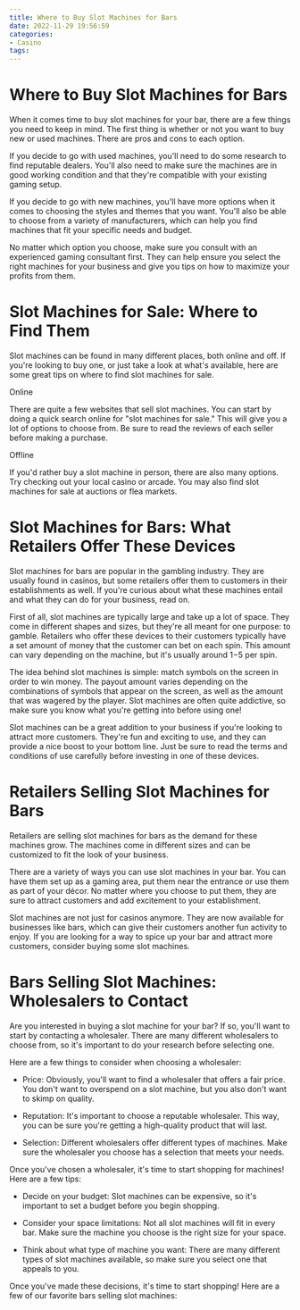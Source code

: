 ```yaml
---
title: Where to Buy Slot Machines for Bars
date: 2022-11-29 19:56:59
categories:
- Casino
tags:
---
```



#  Where to Buy Slot Machines for Bars

When it comes time to buy slot machines for your bar, there are a few things you need to keep in mind. The first thing is whether or not you want to buy new or used machines. There are pros and cons to each option.

If you decide to go with used machines, you'll need to do some research to find reputable dealers. You'll also need to make sure the machines are in good working condition and that they're compatible with your existing gaming setup.

If you decide to go with new machines, you'll have more options when it comes to choosing the styles and themes that you want. You'll also be able to choose from a variety of manufacturers, which can help you find machines that fit your specific needs and budget.

No matter which option you choose, make sure you consult with an experienced gaming consultant first. They can help ensure you select the right machines for your business and give you tips on how to maximize your profits from them.

#  Slot Machines for Sale: Where to Find Them

Slot machines can be found in many different places, both online and off. If you're looking to buy one, or just take a look at what's available, here are some great tips on where to find slot machines for sale.

Online

There are quite a few websites that sell slot machines. You can start by doing a quick search online for "slot machines for sale." This will give you a lot of options to choose from. Be sure to read the reviews of each seller before making a purchase.

Offline

If you'd rather buy a slot machine in person, there are also many options. Try checking out your local casino or arcade. You may also find slot machines for sale at auctions or flea markets.

#  Slot Machines for Bars: What Retailers Offer These Devices

Slot machines for bars are popular in the gambling industry. They are usually found in casinos, but some retailers offer them to customers in their establishments as well. If you're curious about what these machines entail and what they can do for your business, read on.

First of all, slot machines are typically large and take up a lot of space. They come in different shapes and sizes, but they're all meant for one purpose: to gamble. Retailers who offer these devices to their customers typically have a set amount of money that the customer can bet on each spin. This amount can vary depending on the machine, but it's usually around $1-$5 per spin.

The idea behind slot machines is simple: match symbols on the screen in order to win money. The payout amount varies depending on the combinations of symbols that appear on the screen, as well as the amount that was wagered by the player. Slot machines are often quite addictive, so make sure you know what you're getting into before using one!

 Slot machines can be a great addition to your business if you're looking to attract more customers. They're fun and exciting to use, and they can provide a nice boost to your bottom line. Just be sure to read the terms and conditions of use carefully before investing in one of these devices.

#  Retailers Selling Slot Machines for Bars 

Retailers are selling slot machines for bars as the demand for these machines grow. The machines come in different sizes and can be customized to fit the look of your business.

There are a variety of ways you can use slot machines in your bar. You can have them set up as a gaming area, put them near the entrance or use them as part of your décor. No matter where you choose to put them, they are sure to attract customers and add excitement to your establishment.

Slot machines are not just for casinos anymore. They are now available for businesses like bars, which can give their customers another fun activity to enjoy. If you are looking for a way to spice up your bar and attract more customers, consider buying some slot machines.

#  Bars Selling Slot Machines: Wholesalers to Contact

Are you interested in buying a slot machine for your bar? If so, you'll want to start by contacting a wholesaler. There are many different wholesalers to choose from, so it's important to do your research before selecting one.

Here are a few things to consider when choosing a wholesaler:

- Price: Obviously, you'll want to find a wholesaler that offers a fair price. You don't want to overspend on a slot machine, but you also don't want to skimp on quality.

- Reputation: It's important to choose a reputable wholesaler. This way, you can be sure you're getting a high-quality product that will last.

- Selection: Different wholesalers offer different types of machines. Make sure the wholesaler you choose has a selection that meets your needs.

Once you've chosen a wholesaler, it's time to start shopping for machines! Here are a few tips:

- Decide on your budget: Slot machines can be expensive, so it's important to set a budget before you begin shopping.

- Consider your space limitations: Not all slot machines will fit in every bar. Make sure the machine you choose is the right size for your space.

- Think about what type of machine you want: There are many different types of slot machines available, so make sure you select one that appeals to you.

Once you've made these decisions, it's time to start shopping! Here are a few of our favorite bars selling slot machines: 

 

 

 

 

 

 

